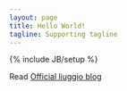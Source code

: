 ```yaml
---
layout: page
title: Hello World!
tagline: Supporting tagline
---
```

{% include JB/setup %}

Read [Official liuggio blog](http://welcometothebundle.com)


 

